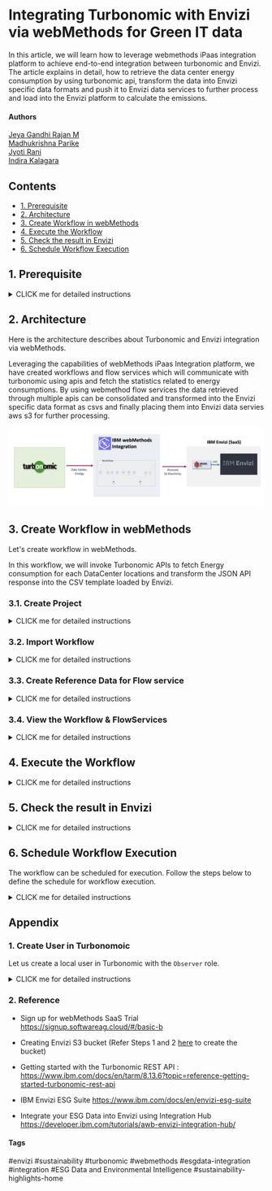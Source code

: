 # Integrating Turbonomic with Envizi via webMethods for Green IT data

In this article, we will learn how to leverage webmethods iPaas integration platform to achieve end-to-end integration between turbonomic and Envizi. The article explains in detail, how to retrieve the data center energy consumption by  using turbonomic api, transform the data into Envizi specific data formats and push it to Envizi data services to further process and load into the Envizi platform to calculate the emissions. 


#### Authors
 [Jeya Gandhi Rajan M](https://community.ibm.com/community/user/envirintel/people/jeya-gandhi-rajan-m1) <br />
 [Madhukrishna Parike]() <br />
 [Jyoti Rani]() <br />
 [Indira Kalagara]()

## Contents

- [1. Prerequisite](#1-Prerequisite)
- [2. Architecture](#2-Architecture)
- [3. Create Workflow in webMethods](#3-Create-Workflow-in-webMethods)
- [4. Execute the Workflow](#4-Execute-the-Workflow)
- [5. Check the result in Envizi](#5-Check-the-result-in-Envizi)
- [6. Schedule Workflow Execution](#6-Schedule-Workflow-Execution)

## 1. Prerequisite

<details><summary>CLICK me for detailed instructions</summary>

### 1.1 Environment

- Turbonomic v8.14.3 or higher 
- Envizi Saas instance access (Click [here](https://techzone.ibm.com/collection/aiapps-environmental-intelligencewith-envizi/environments) to get access). 
- webMethods SaaS (Click [here](https://signup.softwareag.cloud/#/basic-b) to signup for Trial).

### 1.2 Turbonomic Pre-Configuration

1. Create an user with `Observer` role in Turbonomic. Refer [here](#user-content-1-create-user-in-turbonomoic) to create the user.


### 1.3 Envizi Preconfiguration

#### 1.3.1 Setting up Envizi Organization, Locations and accounts

To start with the integration, first we need to have / configure the organization hierarchy defined in Envizi and configure the identified datacenters as locations. For this article, lets say we have identified two data centers `IBMCloud | vc01dc01` from which we need to collect electricity consumptions and load into Envizi to calcuatle the emissions. So, these two data centers are represented as 2 different locations in the Envizi's organization hierarchy as shown in the below screenshot. 

<img src="images/org-hierarchy.png">


Each of these data center location in Envizi also have a corresponding electricity account created to store / hold the electricity consumption data. Below are the details of the locations and accounts which will be used as inputs further in the article.


| Location       | Account                   |
| ---------- | ----------------------- | 
| IN Bank-ODC-IBMCloud| IN Bank-ODC-IBMCloud-electricity|
| IN Bank-ODC-vc01dc01| IN Bank-ODC-vc01dc01-electricity|




1. Get the values for the below fields from Envizi. You can get these details by download the `Account Setup and Data Load` template in Envizi specific to locations and account style.

  - Organization (Organization name)
  - Organization Link (Organization reference id)
  - Account Style Link (Reference id for the account style `S2 - Electricity - kWh`)
  - Locations Names and Accounts Names (The locations names under which the accounts to be created)

#### 1.3.2 Envizi S3 Bucket

The integration requires Envizi AWS S3 data service details to place the Envizi templates in the respective s3 folder.  If the Envizi S3 data service is not created, please refer Steps 1 and 2 [here](https://developer.ibm.com/tutorials/awb-sending-udc-excel-to-s3/) to create.

1. From Envizi S3 bucket screen, get the values for the below fields.
  - Bucket
  - Folder
  - Username
  - Access Key
  - Secret Access Key

</details>

## 2. Architecture

Here is the architecture describes about Turbonomic and Envizi integration via webMethods.

Leveraging the capabilities of webMethods iPaas Integration platform, we have created workflows and flow services which will communicate with turbonomic using apis and fetch the statistics related to energy consumptions. By using webmethod flow services the data retrieved through multiple apis can be consolidated and transformed into the Envizi specific data format as csvs and finally placing them into Envizi data servies aws s3 for further processing.

<img src="images/arch.png">

## 3. Create Workflow in webMethods

Let's create workflow in webMethods.

In this workflow, we will invoke Turbonomic APIs to fetch Energy consumption for each DataCenter locations and transform the JSON API response into the CSV template loaded by Envizi.

### 3.1. Create Project

<details><summary>CLICK me for detailed instructions</summary>

1. Login to your instance of webMethods integration with the respective credentials.

2. Click on `+` under the `Projects` tab.

<img src="images/im-11.png">

3. Enter the Project name.

4. Click on `Create`, to create the project.

<img src="images/im-12.png">

The project gets created as shown in the below image.

</details>

### 3.2. Import Workflow

<details><summary>CLICK me for detailed instructions</summary>

1. Download the Workflow archive file (webMethods workflow.zip) from [here](./files/webMethods-archives).

2. Click on `Import` button.

3. Select the Workflow file that is downloaded in the above step.

<img src="images/im-13.png">

4. For the following fields, you can leave the defaults as-is or enter the values as you would like to. 
  - Workflow Name
  - Workflow Description

5. Under `Parameters` section, update the field values based on your turbonomic, envizi environments

Refer the below table for the parameters values.

| Name       | Value                   | Comments             |
| ---------- | ----------------------- | --------------------
| TurboLoginAPI| https://[Turbonomic-URL]/api/v3/login | Turbonomic Login API. Replace the `[Turbonomic-URL]` with your Turbonomic instance url |
| TurboAccountStatsAPI| https://[Turbonomic-URL]/api/v3/entities/ | Retrieves the Data Centres statistics such as electricity consumption. Replace the `[Turbonomic-URL]` with your Turbonomic instance url |
| TurboDataCentresAPI|https://[Turbonomic-URL]/api/v3/search|  Fetches the data centres locations from Turbomic instance. Replace the `[Turbonomic-URL]` with your Turbonomic instance url |
| TurboUserName||Enter the Turbonomic UserName received as part of prerequisites|
| TurboPassword | | Enter the Turbonomic Password received as part of prerequisites|
| S3BucketName| | Envizi S3 Bucket name received as part of prerequisites|
| EnviziTemplateFileName |  | Envizi S3 Folder name and File name as as part of prerequisites. Example: client_7e87560fc4e648/Account_Setup_and_Data_Load_DataCenter_electricity.csv|
| statsFilter| See below | To retrieve the electricity consumption for a specific period, update `startDate` and `endDate` in the same format as shown in the below sample and leave the rest as defaults .|
| EnviziDCMap | See below | Create mapping of actual data center name and the corresponding location names created in Envizi along with name of the electricity accounts |

**statsFilter**
```
{
    "data": {
        "startDate": "2025-01-01T00:00:01+00:00",
        "endDate": "2025-02-28T00:00:01+00:00",
        "statistics": [
            {
                "name": "Energy",
                "filters": [
                    {
                        "type": "relation",
                        "value": "sold"
                    }
                ]
            }
        ]
    }
}
```
**EnviziDCMap**
```
{
  "data":  [
      {
        "turbo_data_center": "IBMCloud",
        "envizi_location": "IN Bank-ODC-IBMCloud",
        "envizi_account": "IN Bank-ODC-IBMCloud-electricity"
      }, 
      {
        "turbo_data_center": "vc01dc01",
        "envizi_location": "IN Bank-ODC-vc01dc01",
        "envizi_account": "IN Bank-ODC-vc01dc01-electricity"
      }
     
    ]
}
```


<img src="images/im-14.png">
<img src="images/im-15.png">
<img src="images/im-16.png">


1. In the above page, click on `+` symbol on the `Connect to Hypertext Transfer Protocol (HTTP)` field. The Add Account popup appears as below.

<img src="images/im-17.png"> 


7. In the `URL` field, enter the value `https://[Turbonomic-URL]/api/v3/entities/`
   Replace [Turbonomic-URL] with your Turbonomic instance url 

8. Click `Add` button.

  The project page updated with the above created value.

9. Click on `+` symbol on the `Connect to Amazon Web Services` field. The Add Account popup appears as below.

<img src="images/im-18.png">


10. Enter the following values based on the prerequisites values from Envizi.

 - Access Key ID
 - Secret Access Key
 - Default Region  (us-east-1)

11. Click `Add` button.

<img src="images/im-19.png">

The project page updated with the above created value.

12. Click `Import` button.

<img src="images/im-20.png">

The workflow and the corresponding flow services are created in the integration project as shown below.

<img src="images/im-21_wf.png">

<img src="images/im-21_fs.png">

</details>

### 3.3. Create Reference Data for Flow service

<details><summary>CLICK me for detailed instructions</summary>

#### 3.3.1 Prepare Envizi Template file.

The Envizi template file to be imported into the workflow as a reference data. Please note that the reference template is based on `Account Setup and Data Load` template for the account style `S2 - Electricity - kWh` Let's prepare that.

1. Download the Reference data file from [here](./files/envizi)

2. Update the file with the values based on the below table. But you may need to update the below columns only based on the prerequisites values from Envizi.
- Organization Link
- Organization
- Account Style Link


|Name                     |  Value               |Comments                  | User Action          |
|-------------------------|----------------------|--------------------------|--------------------------|
|Organization Link|17000252| The refernce id for the Envizi Organization. | Get it from prerequisites |
|Organization|GSI Demos	| The name of the Organization.| Get it from prerequisites|
|Location|IBMCloud| The name of location where the account exists/to be created. It will be updated by workflow based on project parameters|Nil|
|Location Ref| | |Nil|
|Account Style Link|14445| The refernce id for the `S2 - Electricity - kWh` account style. |Get it from prerequisites|
|Account Style Caption|S2 - Electricity - kWh| The account style of this account.  It will be updated by workflow based on project parameters|Nil|
|Account Subtype|Default| | Nil|
|Account Number|vc01dc01-electricity| The account name. It will be updated by workflow based on project parameters | Nil|
|Account Reference|| | Nil|
|Account Supplier|| | Nil|
|Account Reader|| | Nil|
|Record Start YYYY-MM-DD|2024-01-01| It will be updated by workflow based on project parameters| Nil|
|Record End YYYY-MM-DD|2024-12-31| It will be updated by workflow based on project parameters | Nil|
|Record Data Quality|Actual|  | Nil|
|Record Billing Type|Standard|  | Nil|
|Record Subtype|Default|  | Nil|
|Record Entry Method|Overwrite| | Nil|
|Record Reference|| | Nil|
|Record Invoice Number|| | Nil|
|Total Electricity (kWh)|883.799| Electricity consumption value. It will be updated by workflow based on turbonomic output | Nil|
|Green Power (kWh)|| | Nil|
|Total Cost|| | Nil|


#### 3.3.2 Add Reference Data

1. Goto the `Reference Data` data page by clicking on `Configurations -> Flow service -> Reference data`

2. Click on `Add Reference data` button.

  <img src="images/im-22.png">

3. In `Save As` column, enter  the value `EnviziTemplate`

  The `Browse file` button is enabled.

4. Click on `Browse file` button.

5. Choose the above prepared `EnviziTemplate.csv` file

  <img src="images/im-23.png">

  The selected file appear like this.

6. Click on `Next` button.

  <img src="images/im-24.png">

7. Click on `Next` button.

  <img src="images/im-25.png">

8. Click on `Done` button.

  <img src="images/im-26.png">

  The reference data is created as shown below.

  <img src="images/im-27.png">

</details>

### 3.4. View the Workflow & FlowServices 

<details><summary>CLICK me for detailed instructions</summary>

Let's view the imported/created workflow 

1. Click on the `View` button in the `Integrations -> Workflows -> Turbo Envizi Sustainability Solution`.

<img src="images/im-28.png">

The workflow page is displayed.

Here is the details about the various nodes.

- **Turbonomic API Login** :  This HTTP node makes an authentication request to turbonomic instance using login API and returns an authentication cookie as part of response header. The subsequent turbonomic APIs uses this cookie as part of their request header by setting `set-cookie`  to authenticate and fetch relavant details.  
- **ParseEnviziDCMap** : This node parses the input json parameter `EnviziDCMap` as json object. 
- **Query JSON** : It Queries specific item from the JSON Object
- **ProcessEnviziDCMap** : It is a flow service `ProcessEnviziDCMap` which parses the josn object `EnviziDCMap` , retrieves the data cetner names and returns the same in string format of "DC1|DC2" 
- **Retrieve Turbo DataCentres** : This HTTP node invokes turbonomic API which returns list of DataCentres with their `uuids`. 
- **DataCentreUUIDs** : This query JSON node retrieves the responseObject JSON data containing the `uuids` from `Retieve Turbo DataCentres` 
- **Parse statsFilter** : This JSON Parse node formats input parameter ` statsFilter` as raw JSON data.
- **Query responseObject from statsFilter** : This query JSON node retrieve JSON data from `Parse statsFilter` node.  
- **Process DataCentre Stats** : It is a flow-service which invokes the turbonomic API to retrieve the electricity consumption and perform the data transformations to return the data in the format as needed by Envizi.
- **Convert JSON to CSV** : This `JSON to CSV` node converts JSON data returned by the flowservice into a CSV file.
- **Upload CSV to S3 Bucket** :  This aws s3 node uploads the CSV file returned by `Convert JSON to CSV`  node into Envizi S3 bucket which will be further processed by Envizi. 

<img src="images/im-29.png">


Now, lets view the imported flowservices. 


1. Click on `Integrations -> Flow Services -> DCTest` 

You can expand and explore the flow service transformations implemented

<img src="images/im-29-fs.png">   


</details>
   

## 4. Execute the Workflow

<details><summary>CLICK me for detailed instructions</summary>

1. Click on the `Edit` button in the `Integrations -> Workflows -> Turbo Envizi Sustainability Solution`.

<img src="images/im-30.png">

2. Click `ON` (1) to activate the Workflow

3. Click on Run button (2) to start the workflow.
   
<img src="images/im-30_e.png"> 

4. Check the execution logs for the output generated once the flow is executed successfully. 

  This particular flow here is executed to fetch the electricity data from data centers `IBMCloud & vc01dc01` data centers which are configured in as locations `IN Bank-ODC-IBMCloud` , `IN Bank-ODC-vc01dc01` respectively between the time period  `start date:  2025-01-01`, `end date : 2025-02-28`
  
  Please view the corresponding records in the csv format from the logs in the below screenshot

<img src="images/im-30_logs.png">
   

In the next step, verify the same output results reached Envizi and loaded into the system. 

</details>


## 5. Check the result in Envizi

<details><summary>CLICK me for detailed instructions</summary>

#### 5.1. Check the webmethod output csv file in Envizi S3 data service

The webmethods integration workflow should have fetched the data from Turbonomic, transforms into Envizi specific format and pushes the .csv file into Envizi's aws data service S3 folder. 

You can view the status of the file in `Envizi -> Admin -> Data Flow Automation -> File Delivery Status`

<img src="images/im-40.png">


#### 5.2. Check the data loaded into respective  electricity accounts of Envizi locations (aka datacenters)



<img src="images/im-41.png">


<img src="images/im-42.png">


#### 5.3. Sample Data from S3

The sample data received in S3 from Turbonomic is available [here](./files/sample/).
</details>

## 6. Schedule Workflow Execution

The workflow can be scheduled for execution. Follow the steps below to define the schedule for workflow execution.

<details><summary>CLICK me for detailed instructions</summary>

1. Mouse over the `Trigger` node in the workflow 

2. Click on `Settings`

<img src="images/im-31.png">

3. Select `Clock` option

4. Click on `Next` button.

<img src="images/im-32.png">

5. Change the schedule as per your need 

6. Click on `Done` button

 <img src="images/im-33.png">

The schduling is done and the Trigger node shows the clock icon.

7. Click on `Save` button to save the workflow.

 <img src="images/im-34.png">

Now the workflow will execute automatically as per the defined schedule.

</details>

## Appendix

### 1. Create User in Turbonomoic

Let us create a local user in Turbonomic with the `Observer` role.

<details><summary>CLICK me for detailed instructions</summary>

1. Create a new Local user in Turbonomoic by choosing the below menu option.

`Home > SETTINGS > Local User >  New Local User`

<img src="images/im-50.png">

2. User name could be `demo_observer`, give some password and choose role as `Observer`

3. Click `Save` button

<img src="images/im-51.png">

4. User is created.

<img src="images/im-52.png">

</details>

### 2. Reference

- Sign up for webMethods SaaS Trial https://signup.softwareag.cloud/#/basic-b

- Creating Envizi S3 bucket (Refer Steps 1 and 2 [here](https://developer.ibm.com/tutorials/awb-sending-udc-excel-to-s3/) to create the bucket)

- Getting started with the Turbonomic REST API : https://www.ibm.com/docs/en/tarm/8.13.6?topic=reference-getting-started-turbonomic-rest-api

- IBM Envizi ESG Suite https://www.ibm.com/docs/en/envizi-esg-suite

- Integrate your ESG Data into Envizi using Integration Hub	https://developer.ibm.com/tutorials/awb-envizi-integration-hub/



#### Tags
#envizi
#sustainability
#turbonomic
#webmethods
#esgdata-integration
#integration
#ESG Data and Environmental Intelligence
#sustainability-highlights-home